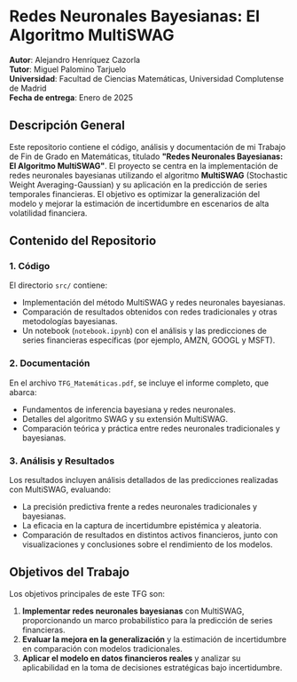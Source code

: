 # Redes Neuronales Bayesianas: El Algoritmo MultiSWAG

**Autor**: Alejandro Henríquez Cazorla  
**Tutor**: Miguel Palomino Tarjuelo  
**Universidad**: Facultad de Ciencias Matemáticas, Universidad Complutense de Madrid  
**Fecha de entrega**: Enero de 2025

## Descripción General

Este repositorio contiene el código, análisis y documentación de mi Trabajo de Fin de Grado en Matemáticas, titulado **"Redes Neuronales Bayesianas: El Algoritmo MultiSWAG"**. El proyecto se centra en la implementación de redes neuronales bayesianas utilizando el algoritmo **MultiSWAG** (Stochastic Weight Averaging-Gaussian) y su aplicación en la predicción de series temporales financieras. El objetivo es optimizar la generalización del modelo y mejorar la estimación de incertidumbre en escenarios de alta volatilidad financiera.

## Contenido del Repositorio

### 1. Código
El directorio `src/` contiene:
- Implementación del método MultiSWAG y redes neuronales bayesianas.
- Comparación de resultados obtenidos con redes tradicionales y otras metodologías bayesianas.
- Un notebook (`notebook.ipynb`) con el análisis y las predicciones de series financieras específicas (por ejemplo, AMZN, GOOGL y MSFT).

### 2. Documentación
En el archivo `TFG_Matemáticas.pdf`, se incluye el informe completo, que abarca:
- Fundamentos de inferencia bayesiana y redes neuronales.
- Detalles del algoritmo SWAG y su extensión MultiSWAG.
- Comparación teórica y práctica entre redes neuronales tradicionales y bayesianas.

### 3. Análisis y Resultados
Los resultados incluyen análisis detallados de las predicciones realizadas con MultiSWAG, evaluando:
- La precisión predictiva frente a redes neuronales tradicionales y bayesianas.
- La eficacia en la captura de incertidumbre epistémica y aleatoria.
- Comparación de resultados en distintos activos financieros, junto con visualizaciones y conclusiones sobre el rendimiento de los modelos.

## Objetivos del Trabajo

Los objetivos principales de este TFG son:
1. **Implementar redes neuronales bayesianas** con MultiSWAG, proporcionando un marco probabilístico para la predicción de series financieras.
2. **Evaluar la mejora en la generalización** y la estimación de incertidumbre en comparación con modelos tradicionales.
3. **Aplicar el modelo en datos financieros reales** y analizar su aplicabilidad en la toma de decisiones estratégicas bajo incertidumbre.

